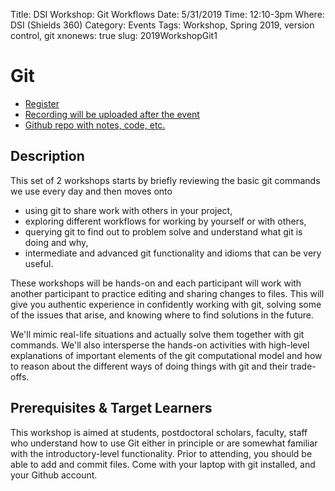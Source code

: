 Title: DSI Workshop: Git Workflows
Date: 5/31/2019
Time: 12:10-3pm
Where: DSI (Shields 360)
Category: Events
Tags: Workshop, Spring 2019, version control, git
xnonews: true
slug: 2019WorkshopGit1

# Git 

* [Register]()
* [Recording will be uploaded after the event]()
* [Github repo with notes, code, etc.]()


## Description

This set of 2 workshops starts by briefly reviewing the basic git commands we use every day
and then moves onto 
+ using git to share work with others in your project,
+ exploring different workflows for working by yourself or with others,
+ querying git to find out to problem solve and understand what git is doing and why,
+ intermediate and advanced git functionality and idioms that can be very useful.

These workshops will be hands-on and each participant will work 
with another participant to practice editing and sharing changes to files. This
will give you authentic experience in confidently working with git, solving
some of the issues that arise, and knowing where to find solutions in the future.

We'll mimic real-life situations and actually solve them together with git commands.
We'll also intersperse the hands-on activities with high-level explanations of important elements of
the git computational model and how to reason about the different ways of doing things with git and their trade-offs.





## Prerequisites & Target Learners

This workshop is aimed at students, postdoctoral scholars, faculty, staff who understand how to use
Git either in principle or are somewhat familiar with the introductory-level
functionality.  Prior to attending, you should be able to add and commit files. 
Come with your laptop with git installed, and your Github account.
